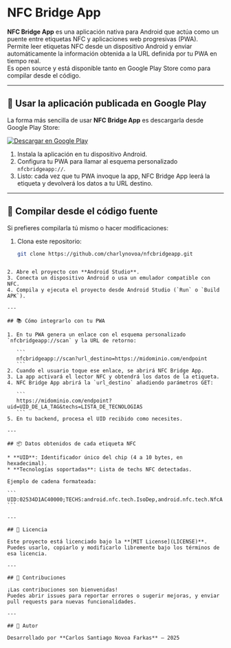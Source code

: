 # NFC Bridge App

**NFC Bridge App** es una aplicación nativa para Android que actúa como un puente entre etiquetas NFC y aplicaciones web progresivas (PWA).  
Permite leer etiquetas NFC desde un dispositivo Android y enviar automáticamente la información obtenida a la URL definida por tu PWA en tiempo real.  
Es open source y está disponible tanto en Google Play Store como para compilar desde el código.

---

## 🔗 Usar la aplicación publicada en Google Play

La forma más sencilla de usar **NFC Bridge App** es descargarla desde Google Play Store:

[![Descargar en Google Play](https://play.google.com/intl/en_us/badges/static/images/badges/es_badge_web_generic.png)](https://play.google.com/store/apps/details?id=com.nfcbridgeapp)

1. Instala la aplicación en tu dispositivo Android.
2. Configura tu PWA para llamar al esquema personalizado `nfcbridgeapp://`.
3. Listo: cada vez que tu PWA invoque la app, NFC Bridge App leerá la etiqueta y devolverá los datos a tu URL destino.

---

## 🔨 Compilar desde el código fuente

Si prefieres compilarla tú mismo o hacer modificaciones:

1. Clona este repositorio:
   ```bash
   git clone https://github.com/charlynovoa/nfcbridgeapp.git
````

2. Abre el proyecto con **Android Studio**.
3. Conecta un dispositivo Android o usa un emulador compatible con NFC.
4. Compila y ejecuta el proyecto desde Android Studio (`Run` o `Build APK`).

---

## 📚 Cómo integrarlo con tu PWA

1. En tu PWA genera un enlace con el esquema personalizado `nfcbridgeapp://scan` y la URL de retorno:

   ```
   nfcbridgeapp://scan?url_destino=https://midominio.com/endpoint
   ```
2. Cuando el usuario toque ese enlace, se abrirá NFC Bridge App.
3. La app activará el lector NFC y obtendrá los datos de la etiqueta.
4. NFC Bridge App abrirá la `url_destino` añadiendo parámetros GET:

   ```
   https://midominio.com/endpoint?uid=UID_DE_LA_TAG&techs=LISTA_DE_TECNOLOGIAS
   ```
5. En tu backend, procesa el UID recibido como necesites.

---

## 📦 Datos obtenidos de cada etiqueta NFC

* **UID**: Identificador único del chip (4 a 10 bytes, en hexadecimal).
* **Tecnologías soportadas**: Lista de techs NFC detectadas.

Ejemplo de cadena formateada:

```
UID:02534D1AC40000;TECHS:android.nfc.tech.IsoDep,android.nfc.tech.NfcA
```

---

## 📄 Licencia

Este proyecto está licenciado bajo la **[MIT License](LICENSE)**.
Puedes usarlo, copiarlo y modificarlo libremente bajo los términos de esa licencia.

---

## 🤝 Contribuciones

¡Las contribuciones son bienvenidas!
Puedes abrir issues para reportar errores o sugerir mejoras, y enviar pull requests para nuevas funcionalidades.

---

## 👤 Autor

Desarrollado por **Carlos Santiago Novoa Farkas** – 2025